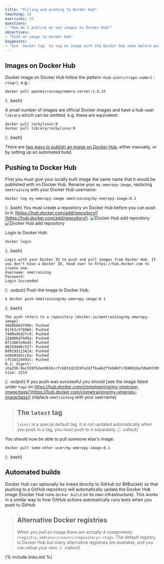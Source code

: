 ```yaml
---
title: "Pulling and pushing to Docker Hub"
teaching: 10
exercises: 15
questions:
- "How do I publish my own images on Docker Hub?"
objectives:
- "Push an image to Docker Hub"
keypoints:
- "Use `docker tag` to tag an image with the Docker Hub name before pushing with `docker push`"
---
```


## Images on Docker Hub

Docker image on Docker Hub follow the pattern `<hub-user>/<repo-name>[:<tag>]`, e.g.:
~~~
docker pull openmicroscopy/omero-server:5.6.15
~~~
{: .bash}

A small number of images are official Docker images and have a hub-user `library` which can be omitted, e.g. these are equivalent:
~~~
docker pull rockylinux:9
docker pull library/rockylinux:9
~~~
{: .bash}

There are [two ways to publish an image on Docker Hub](https://docs.docker.com/docker-hub/repos/), either manually, or by setting up an automated build.

## Pushing to Docker Hub

First you must give your locally built image the same name that it would be published with on Docker Hub. Rename your `my-omeropy-image`, replacing `ometraining` with your Docker Hub username:
~~~
docker tag my-omeropy-image ometraining/my-omeropy-image:0.1
~~~
{: .bash}
You must create a repository on Docker Hub before you can push to it: [https://hub.docker.com/add/repository/](https://hub.docker.com/add/repository/).
<img alt="Docker Hub add repository" src="{{ page.root }}/fig/docker-hub-add-repository.png" />
<img alt="Docker Hub add repository" src="{{ page.root }}/fig/docker-hub-repository-added.png" />

Login to Docker Hub:
~~~
docker login
~~~
{: .bash}
~~~
Login with your Docker ID to push and pull images from Docker Hub. If you don't have a Docker ID, head over to https://hub.docker.com to create one.
Username: ometraining
Password:
Login Succeeded
~~~
{: .output}
Push the image to Docker Hub:
~~~
$ docker push ometraining/my-omeropy-image:0.1
~~~
{: .bash}
~~~
The push refers to a repository [docker.io/ometraining/my-omeropy-image]
40d9bb63f99b: Pushed
91f63c570966: Pushed
74d0a95d2fc0: Pushed
128806d79d0a: Pushed
071366fe9ed5: Pushed
96359d46c527: Pushed
889193115614: Pushed
ee8e03e5ccba: Pushed
cf516324493c: Pushed
0.1: digest: sha256:9ac559fb2ee9b5bccfcb831d2359fe2d7f6a462ffeb66fc7840918a7dbe07d99 size: 2214
~~~
{: .output}
If you push was successful you should [see the image listed under `tags` on https://hub.docker.com/r/ometraining/my-omeropy-image/tags/](https://hub.docker.com/r/ometraining/my-omeropy-image/tags/) (replace `ometraining` with your username)

> ## The `latest` tag
>
> `latest` is a special default tag.
> It is not updated automatically when you push to a tag, you must push to it separately.
{: .callout}

You should now be able to pull someone else's image:
~~~
docker pull some-other-user/my-omeropy-image:0.1
~~~
{: .bash}


## Automated builds

Docker Hub can optionally be linked directly to GitHub (or BitBucket) so that pushing to a GitHub repository will automatically update the Docker Hub image (Docker Hub runs `docker build` on its own infrastructure).
This works in a similar way to how GitHub actions automatically runs tests when you push to GitHub.


> ## Alternative Docker registries
>
> When you pull an image there are actually 4 components: `<registry.address>/<user>/<repository>:<tag>`.
> The default registry is Docker Hub but many alternative registries are available, and you can setup your own.
{: .callout}

{% include links.md %}
